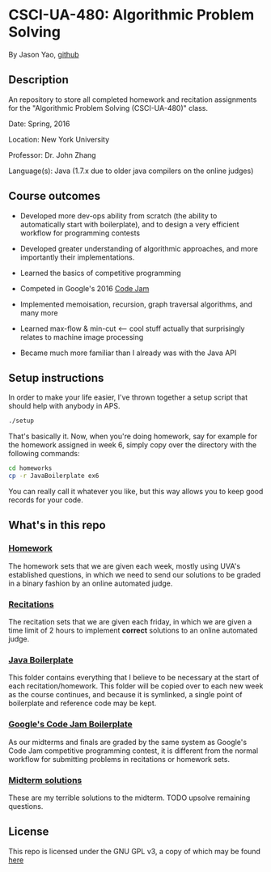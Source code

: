 # CSCI-UA-480: Algorithmic Problem Solving
By Jason Yao, [github](https://github.com/JasonYao/Algorithmic-Problem-Solving)

## Description
An repository to store all completed homework and recitation assignments for the
"Algorithmic Problem Solving (CSCI-UA-480)" class.

Date: Spring, 2016

Location: New York University

Professor: Dr. John Zhang

Language(s): Java (1.7.x due to older java compilers on the online judges)

## Course outcomes
- Developed more dev-ops ability from scratch (the ability to automatically start with boilerplate),
and to design a very efficient workflow for programming contests

- Developed greater understanding of algorithmic approaches, and more importantly their implementations.

- Learned the basics of competitive programming

- Competed in Google's 2016 [Code Jam](https://code.google.com/codejam)

- Implemented memoisation, recursion, graph traversal algorithms, and many more

- Learned max-flow & min-cut <-- cool stuff actually that surprisingly relates to machine image processing

- Became much more familiar than I already was with the Java API

## Setup instructions
In order to make your life easier, I've thrown together a setup script that should help with anybody in APS.

```sh
./setup
```
That's basically it. Now, when you're doing homework, say for example for the homework assigned in week 6,
simply copy over the directory with the following commands:

```sh
cd homeworks
cp -r JavaBoilerplate ex6
```
You can really call it whatever you like, but this way allows you to keep good records for your code.

## What's in this repo

### [Homework](homeworks/)
The homework sets that we are given each week, mostly using UVA's established 
questions, in which we need to send our solutions to be graded in a binary 
fashion by an online automated judge.

### [Recitations](recitations/)
The recitation sets that we are given each friday, in which we are given a time 
limit of 2 hours to implement **correct** solutions to an online automated judge.

### [Java Boilerplate](JavaBoilerplate)
This folder contains everything that I believe to be necessary at the start of 
each recitation/homework. This folder will be copied over to each new week as 
the course continues, and because it is symlinked, a single point of boilerplate 
and reference code may be kept.

### [Google's Code Jam Boilerplate](GoogleCodeJamBoilerplate)
As our midterms and finals are graded by the same system as Google's Code Jam
competitive programming contest, it is different from the normal workflow for 
submitting problems in recitations or homework sets.

### [Midterm solutions](midterm/)
These are my terrible solutions to the midterm. TODO upsolve remaining questions.

## License
This repo is licensed under the GNU GPL v3, a copy of which may be found [here](LICENSE)
